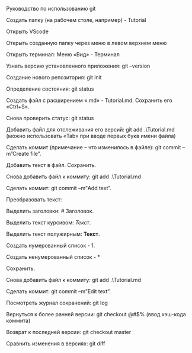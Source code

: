 Руководство по использованию git

Создать папку (на рабочем столе, например) - Tutorial

Открыть VScode

Открыть созданную папку через меню в левом верхнем меню

Открыть терминал: Меню «Вид» - Терминал

Узнать версию установленного приложения: git –version

Создание нового репозитория: git init

Определение состояния: git status

Создать файл с расширением «.md» - Tutorial.md. Сохранить его «Ctrl+S».

Снова проверить статус: git status

Добавить файл для отслеживания его версий: git add .\Tutorial.md (можно использовать «Tab» при вводе первых букв имени файла)

Сделать коммит (примечание – что изменилось в файле): git commit –m”Create file”.

Добавить текст в файл. Сохранить.

Снова добавить файл к коммиту: git add .\Tutorial.md

Сделать коммит: git commit –m”Аdd text”.

Преобразовать текст:

Выделить заголовки: # Заголовок.

Выделить текст курсивом: *Текст*.

Выделить текст полужирным: **Текст**.

Создать нумерованный список - 1.

Создать ненумерованный список - *

Сохранить.

Снова добавить файл к коммиту: git add .\Tutorial.md

Сделать коммит: git commit –m”Edit text”.

Посмотреть журнал сохранений: git log

Вернуться к более ранней версии: git checkout @#$% (ввод хэш-кода коммита)

Возврат к последней версии: git checkout master

Сравнить изменения в версиях: git diff
